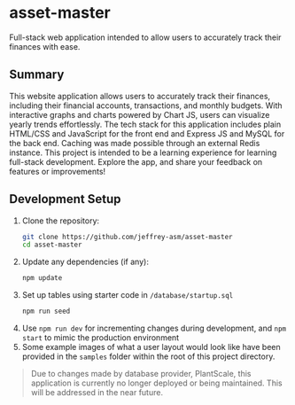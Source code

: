 # asset-master
Full-stack web application intended to allow users to accurately track their finances with ease.

## Summary
This website application allows users to accurately track their finances, including their financial accounts, transactions, and monthly budgets.  With interactive graphs and charts powered by Chart JS, users can visualize yearly trends effortlessly. The tech stack for this application includes plain HTML/CSS and JavaScript for the front end and Express JS and MySQL for the back end. Caching was made possible through an external Redis instance. This project is intended to be a learning experience for learning full-stack development. Explore the app, and share your feedback on features or improvements!

## Development Setup
1. Clone the repository:
    ```bash
    git clone https://github.com/jeffrey-asm/asset-master
    cd asset-master
    ```
2. Update any dependencies (if any):
    ```bash
    npm update
    ```
3. Set up tables using starter code in `/database/startup.sql`
    ```bash
    npm run seed
    ```
4. Use `npm run dev` for incrementing changes during development, and `npm start` to mimic the production environment
5. Some example images of what a user layout would look like have been provided in the `samples` folder within the root of this project directory.

> Due to changes made by database provider, PlantScale, this application is currently no longer deployed or being maintained. This will be addressed in the near future.
